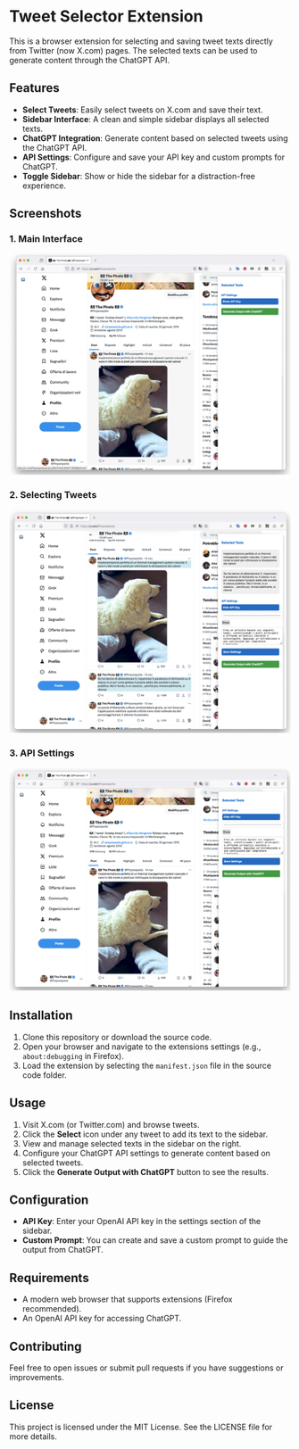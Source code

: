 # Tweet Selector Extension

This is a browser extension for selecting and saving tweet texts directly from Twitter (now X.com) pages. The selected texts can be used to generate content through the ChatGPT API.

## Features

- **Select Tweets**: Easily select tweets on X.com and save their text.
- **Sidebar Interface**: A clean and simple sidebar displays all selected texts.
- **ChatGPT Integration**: Generate content based on selected tweets using the ChatGPT API.
- **API Settings**: Configure and save your API key and custom prompts for ChatGPT.
- **Toggle Sidebar**: Show or hide the sidebar for a distraction-free experience.

## Screenshots

### 1. Main Interface
![Main Interface](screen_1.png)

### 2. Selecting Tweets
![Selecting Tweets](screen_2.png)

### 3. API Settings
![API Settings](screen_3.png)

## Installation

1. Clone this repository or download the source code.
2. Open your browser and navigate to the extensions settings (e.g., `about:debugging` in Firefox).
3. Load the extension by selecting the `manifest.json` file in the source code folder.

## Usage

1. Visit X.com (or Twitter.com) and browse tweets.
2. Click the **Select** icon under any tweet to add its text to the sidebar.
3. View and manage selected texts in the sidebar on the right.
4. Configure your ChatGPT API settings to generate content based on selected tweets.
5. Click the **Generate Output with ChatGPT** button to see the results.

## Configuration

- **API Key**: Enter your OpenAI API key in the settings section of the sidebar.
- **Custom Prompt**: You can create and save a custom prompt to guide the output from ChatGPT.

## Requirements

- A modern web browser that supports extensions (Firefox recommended).
- An OpenAI API key for accessing ChatGPT.

## Contributing

Feel free to open issues or submit pull requests if you have suggestions or improvements.

## License

This project is licensed under the MIT License. See the LICENSE file for more details.
